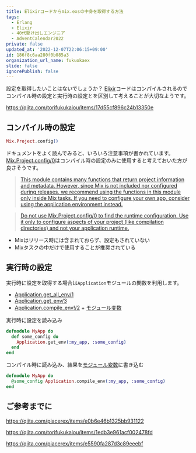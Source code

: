 ```yaml
---
title: Elixirコードからmix.exsの中身を取得する方法
tags:
  - Erlang
  - Elixir
  - 40代駆け出しエンジニア
  - AdventCalendar2022
private: false
updated_at: '2022-12-07T22:06:15+09:00'
id: 186f8c6aa280f0b085a3
organization_url_name: fukuokaex
slide: false
ignorePublish: false
---
```


[Elixir]: https://elixir-lang.org/
[Erlang]: https://www.erlang.org/
[Phoenix]: https://www.phoenixframework.org/
[Nerves]: https://hexdocs.pm/nerves
[Livebook]: https://livebook.dev/
[IEx]: https://elixirschool.com/ja/lessons/basics/basics/#%E5%AF%BE%E8%A9%B1%E3%83%A2%E3%83%BC%E3%83%89
[Mix.Project]: https://hexdocs.pm/mix/Mix.Project.html
[Mix.Project.config/0]: https://hexdocs.pm/mix/Mix.Project.html#config/0
[Mix.Projec - Invoking this module]: https://hexdocs.pm/mix/Mix.Project.html#module-invoking-this-module
[Application.get_all_env/1]: https://hexdocs.pm/elixir/Application.html#get_all_env/1
[Application.get_env/3]: https://hexdocs.pm/elixir/Application.html#get_env/3
[Application.compile_env!/2]: https://hexdocs.pm/elixir/Application.html#compile_env!/2
[Module attributes]: https://elixir-lang.org/getting-started/module-attributes.html#as-constants


設定を取得したいことはないでしょうか？
[Elixir]コードはコンパイルされるのでコンパイル時の設定と実行時の設定とを区別して考えることが大切なようです。

https://qiita.com/torifukukaiou/items/17d55cf896c24b13350e

## コンパイル時の設定

```elixir
Mix.Project.config()
```

ドキュメントをよく読んでみると、いろいろ注意事項が書かれています。[Mix.Project.config/0]はコンパイル時の設定のみに使用すると考えておいた方が良さそうです。

> [This module contains many functions that return project information and metadata. However, since Mix is not included nor configured during releases, we recommend using the functions in this module only inside Mix tasks. If you need to configure your own app, consider using the application environment instead.][Mix.Projec - Invoking this module]

> [Do not use Mix.Project.config/0 to find the runtime configuration. Use it only to configure aspects of your project (like compilation directories) and not your application runtime.][Mix.Project.config/0]


- Mixはリリース時には含まれておらず、設定もされていない
- Mixタスクの中だけで使用することが推奨されている

## 実行時の設定

実行時に設定を取得する場合は`Application`モジュールの関数を利用します。

- [Application.get_all_env/1]
- [Application.get_env/3]
- [Application.compile_env!/2] + [モジュール変数][Module attributes]


実行時に設定を読み込み

```elixir
defmodule MyApp do
  def some_config do
    Application.get_env(:my_app, :some_config)
  end
end
```

コンパイル時に読み込み、結果を[モジュール変数][Module attributes]に書き込む

```elixir
defmodule MyApp do
  @some_config Application.compile_env(:my_app, :some_config)
end
```

## ご参考までに

https://qiita.com/piacerex/items/e0b6e46b1325bb931122

https://qiita.com/torifukukaiou/items/1edb3e961acf002478fd

https://qiita.com/piacerex/items/e5590fa287d3c89eeebf
